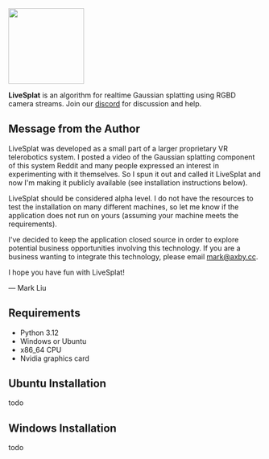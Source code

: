 
<img src="https://github.com/user-attachments/assets/9a97fcf9-33cd-4bea-b124-0233c5435f90" width="150"/>  


**LiveSplat** is an algorithm for realtime Gaussian splatting using RGBD camera streams. Join our [discord](https://discord.gg/rCF5SXnc) for discussion and help.

Message from the Author
------
LiveSplat was developed as a small part of a larger proprietary VR telerobotics system. I posted a video of the Gaussian splatting component of this system Reddit and many people expressed an interest in experimenting with it themselves. So I spun it out and called it LiveSplat and now I'm making it publicly available (see installation instructions below).  

LiveSplat should be considered alpha level. I do not have the resources to test the installation on many different machines, so let me know if the application does not run on yours (assuming your machine meets the requirements).

I've decided to keep the application closed source in order to explore potential business opportunities involving this technology. If you are a business wanting to integrate this technology, please email mark@axby.cc.  

I hope you have fun with LiveSplat!  

&mdash; Mark Liu



Requirements
------------
  - Python 3.12
  - Windows or Ubuntu
  - x86_64 CPU
  - Nvidia graphics card

Ubuntu Installation
------
todo

Windows Installation
-----
todo

